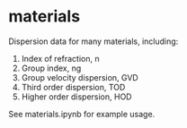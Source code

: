 # materials
Dispersion data for many materials, including:
1. Index of refraction, n
2. Group index, ng
3. Group velocity dispersion, GVD
4. Third order dispersion, TOD
5. Higher order dispersion, HOD

See materials.ipynb for example usage.
